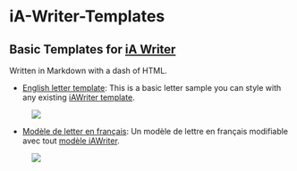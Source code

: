 # iA-Writer-Templates
## Basic Templates for [iA Writer](https://ia.net/writer) 

Written in Markdown with a dash of HTML. 

- [English letter template](https://github.com/YJPL/iA-Writer-Templates/blob/master/Letter_01.txt): This is a basic letter sample you can style with any existing [iAWriter template](https://ia.net/writer/templates). 

<figure>
<a href="https://github.com/YJPL/iA-Writer-Templates/blob/master/Letter_01.txt"><img src="https://raw.githubusercontent.com/YJPL/iA-Writer-Templates/master/Preview/iAWriter_English_letter_01_template_preview.png"/></a>
</figure>

- [Modèle de letter en français](https://github.com/YJPL/iA-Writer-Templates/blob/master/Lettre_01.txt): Un modèle de lettre en français modifiable avec tout [modèle iAWriter](https://ia.net/writer/templates). 

<figure>
<a href="https://github.com/YJPL/iA-Writer-Templates/blob/master/Lettre_01.txt"><img src="https://raw.githubusercontent.com/YJPL/iA-Writer-Templates/master/Preview/iAWriter_Francais_modele-lettre_01_preview.png"/></a>
</figure>
